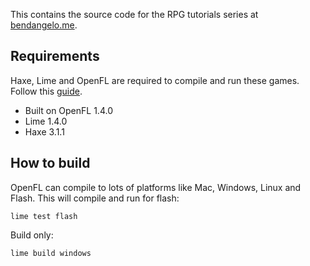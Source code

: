 This contains the source code for the RPG tutorials series at [bendangelo.me](http://bendangelo.me).

## Requirements

Haxe, Lime and OpenFL are required to compile and run these games. Follow this [guide](http://www.openfl.org/documentation/setup/install-haxe/).

* Built on OpenFL 1.4.0
* Lime 1.4.0
* Haxe 3.1.1

## How to build

OpenFL can compile to lots of platforms like Mac, Windows, Linux and Flash. This will compile and run for flash:

```
lime test flash
```

Build only:

```
lime build windows
```